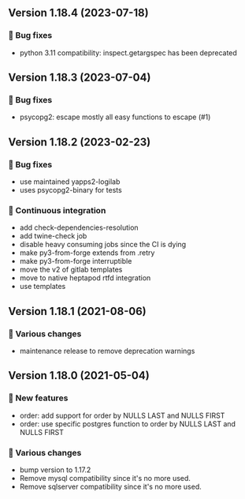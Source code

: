 ## Version 1.18.4 (2023-07-18)
### 👷 Bug fixes

- python 3.11 compatibility: inspect.getargspec has been deprecated

## Version 1.18.3 (2023-07-04)
### 👷 Bug fixes

- psycopg2: escape mostly all easy functions to escape (#1)

## Version 1.18.2 (2023-02-23)
### 👷 Bug fixes

- use maintained yapps2-logilab
- uses psycopg2-binary for tests

### 🤖 Continuous integration

- add check-dependencies-resolution
- add twine-check job
- disable heavy consuming jobs since the CI is dying
- make py3-from-forge extends from .retry
- make py3-from-forge interruptible
- move the v2 of gitlab templates
- move to native heptapod rtfd integration
- use templates

## Version 1.18.1 (2021-08-06)

### 🤷 Various changes

- maintenance release to remove deprecation warnings

## Version 1.18.0 (2021-05-04)
### 🎉 New features

- order: add support for order by NULLS LAST and NULLS FIRST
- order: use specific postgres function to order by NULLS LAST and NULLS FIRST

### 🤷 Various changes

- bump version to 1.17.2
- Remove mysql compatibility since it's no more used.
- Remove sqlserver compatibility since it's no more used.
